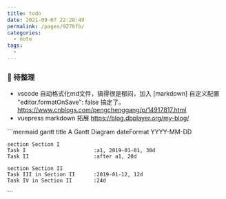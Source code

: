 ```yaml
---
title: todo
date: 2021-09-07 22:28:49
permalink: /pages/9276fb/
categories:
  - note
tags:
  - 
---
```


### 📒 待整理
- vscode 自动格式化md文件，搞得很是郁闷，加入 [markdown] 自定义配置 "editor.formatOnSave": false 搞定了。 https://www.cnblogs.com/pengchenggang/p/14917817.html
- vuepress markdown 拓展 https://blog.dbplayer.org/my-blog/

​```mermaid
gantt
    title A Gantt Diagram
    dateFormat YYYY-MM-DD
    
    section Section I
    Task I                      :a1, 2019-01-01, 30d
    Task II                     :after a1, 20d
    
    section Section II
    Task III in Section II      :2019-01-12, 12d
    Task IV in Section II       :24d
​```